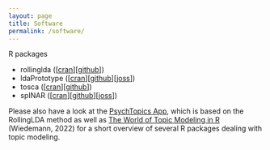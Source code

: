 ```yaml
---
layout: page
title: Software
permalink: /software/
---
```


R packages
* rollinglda ([[cran](https://cran.r-project.org/package=rollinglda)][[github](https://github.com/JonasRieger/rollinglda)])
* ldaPrototype ([[cran](https://cran.r-project.org/package=ldaPrototype)][[github](https://github.com/JonasRieger/ldaPrototype)][[joss](https://doi.org/10.21105/joss.02181)])
* tosca ([[cran](https://cran.r-project.org/package=tosca)][[github](https://github.com/Docma-TU/tosca)])
* spINAR ([[cran](https://cran.r-project.org/package=spINAR)][[github](https://github.com/MFaymon/spINAR)][[joss](https://doi.org/10.21105/joss.05386)])

Please also have a look at the [PsychTopics App](http://psychtopics.org/), which is based on the RollingLDA method as well as [The World of Topic Modeling in R](https://doi.org/10.5771/1615-634X-2022-3-286) (Wiedemann, 2022) for a short overview of several R packages dealing with topic modeling.
